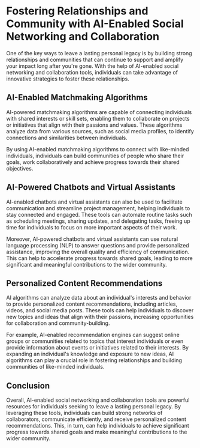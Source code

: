 Fostering Relationships and Community with AI-Enabled Social Networking and Collaboration
===================================================================================================================================================

One of the key ways to leave a lasting personal legacy is by building strong relationships and communities that can continue to support and amplify your impact long after you're gone. With the help of AI-enabled social networking and collaboration tools, individuals can take advantage of innovative strategies to foster these relationships.

AI-Enabled Matchmaking Algorithms
---------------------------------

AI-powered matchmaking algorithms are capable of connecting individuals with shared interests or skill sets, enabling them to collaborate on projects or initiatives that align with their passions and values. These algorithms analyze data from various sources, such as social media profiles, to identify connections and similarities between individuals.

By using AI-enabled matchmaking algorithms to connect with like-minded individuals, individuals can build communities of people who share their goals, work collaboratively and achieve progress towards their shared objectives.

AI-Powered Chatbots and Virtual Assistants
------------------------------------------

AI-enabled chatbots and virtual assistants can also be used to facilitate communication and streamline project management, helping individuals to stay connected and engaged. These tools can automate routine tasks such as scheduling meetings, sharing updates, and delegating tasks, freeing up time for individuals to focus on more important aspects of their work.

Moreover, AI-powered chatbots and virtual assistants can use natural language processing (NLP) to answer questions and provide personalized assistance, improving the overall quality and efficiency of communication. This can help to accelerate progress towards shared goals, leading to more significant and meaningful contributions to the wider community.

Personalized Content Recommendations
------------------------------------

AI algorithms can analyze data about an individual's interests and behavior to provide personalized content recommendations, including articles, videos, and social media posts. These tools can help individuals to discover new topics and ideas that align with their passions, increasing opportunities for collaboration and community-building.

For example, AI-enabled recommendation engines can suggest online groups or communities related to topics that interest individuals or even provide information about events or initiatives related to their interests. By expanding an individual's knowledge and exposure to new ideas, AI algorithms can play a crucial role in fostering relationships and building communities of like-minded individuals.

Conclusion
----------

Overall, AI-enabled social networking and collaboration tools are powerful resources for individuals seeking to leave a lasting personal legacy. By leveraging these tools, individuals can build strong networks of collaborators, communicate efficiently, and receive personalized content recommendations. This, in turn, can help individuals to achieve significant progress towards shared goals and make meaningful contributions to the wider community.
